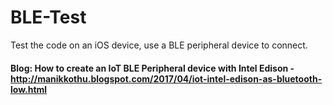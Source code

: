 # BLE-Test
Test the code on an iOS device, use a BLE peripheral device to connect. 

#### Blog: How to create an IoT BLE Peripheral device with Intel Edison - http://manikkothu.blogspot.com/2017/04/iot-intel-edison-as-bluetooth-low.html
